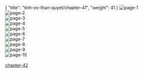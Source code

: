 { "title": "tinh-vo-than-quyet/chapter-41", "weight": 41 }
<img src="tinh-vo-than-quyet_0041_01-fb362759fd727bbb99efa1a4b967fd7e.webp" alt="page-1" origin="http://1.bp.blogspot.com/-EFvPuaCLYSI/WMkYl1PyzRI/AAAAAAAAahE/JUP_Hl_BYtov_oBpD75HxknNheBA155MwCLcB/s1600/1.jpg?imgmax=0"><br/>
<img src="tinh-vo-than-quyet_0041_02-bf4e89628ce6f6395b40ce8cb0d35b1c.webp" alt="page-2" origin="http://1.bp.blogspot.com/-y9rgyUXguoE/WMkYmYCRUYI/AAAAAAAAahI/Tw64cyWirAI2fYiEOoMxgKWtERp1mk1ZgCLcB/s1600/2.jpg?imgmax=0"><br/>
<img src="tinh-vo-than-quyet_0041_03-ca5c3be67a13a3d8f7189abdaea8eb2f.webp" alt="page-3" origin="http://1.bp.blogspot.com/-GmbHnb7pMPs/WMkYnM_ZQzI/AAAAAAAAahM/Or50gRdbZOMxU2eYaFfrcoAfYK7M4fb_wCLcB/s1600/3.jpg?imgmax=0"><br/>
<img src="tinh-vo-than-quyet_0041_04-3ad8cdb2178a5e4de3af7a64012931b1.webp" alt="page-4" origin="http://1.bp.blogspot.com/-kQWa3uLnR4w/WMkYnE6nzyI/AAAAAAAAahQ/AQ8P37itajQSMzXxXGw7UIA3F3dq6F60wCLcB/s1600/4.jpg?imgmax=0"><br/>
<img src="tinh-vo-than-quyet_0041_05-5aa5a522bd1b43c2cbb0aee87d896ea1.webp" alt="page-5" origin="http://1.bp.blogspot.com/-3htKwJ1HpYE/WMkYnfZCDvI/AAAAAAAAahU/rS0NZfrezIwKTnhH03UYflaJFrls3wlEgCLcB/s1600/5.jpg?imgmax=0"><br/>
<img src="tinh-vo-than-quyet_0041_06-c92745c0ad9850987b560918d28c9ad1.webp" alt="page-6" origin="http://1.bp.blogspot.com/-k1rT08U_ik4/WMkYn9L2SII/AAAAAAAAahY/XlQoolHinP4hAFSNj7dFtLLqdiPePnK7gCLcB/s1600/6.jpg?imgmax=0"><br/>
<img src="tinh-vo-than-quyet_0041_07-e66718b757b394657fd01119046a9b5d.webp" alt="page-7" origin="http://1.bp.blogspot.com/-2sqnnW8KS6I/WMkYoGIBDMI/AAAAAAAAahc/sX4A_rMZEHE7u7TfGWMSZUOUbMHe_02RQCLcB/s1600/7.jpg?imgmax=0"><br/>
<img src="tinh-vo-than-quyet_0041_08-17c7a85ee96b3b7f34460fef1cb3250f.webp" alt="page-8" origin="http://1.bp.blogspot.com/-FAg1PGXg3nw/WMkYoGbyqxI/AAAAAAAAahg/g661KwD9eDw9F6oiVDjxTwBsF3m6raxGACLcB/s1600/8.jpg?imgmax=0"><br/>
<img src="tinh-vo-than-quyet_0041_09-02f25f87796693f901564b63a333f3be.webp" alt="page-9" origin="http://1.bp.blogspot.com/-AS4AiOsgE14/WMkYoQeabEI/AAAAAAAAahk/nYcRLqMWjKwISOnwE3PUScLXzdNZid7DgCLcB/s1600/9.jpg?imgmax=0"><br/>
<img src="tinh-vo-than-quyet_0041_10-53dda2b7cb2383d0beefb4317aa3089a.webp" alt="page-10" origin="http://1.bp.blogspot.com/-FuqYhHXnsD4/WMkYl2tg4yI/AAAAAAAAahA/YjGGzqyzSr88mRpaoiCwWVSrAzhhkjN-wCLcB/s1600/10.jpg?imgmax=0"><br/>
<br/><a class="nextchap" href="/tinh-vo-than-quyet/chapter-42">chapter-42</a>
